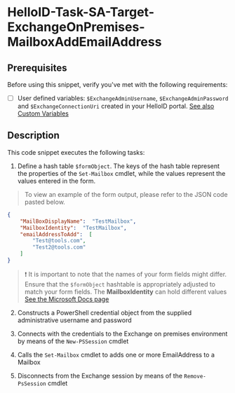 
# HelloID-Task-SA-Target-ExchangeOnPremises-MailboxAddEmailAddress

## Prerequisites
Before using this snippet, verify you've met with the following requirements:

- [ ] User defined variables: `$ExchangeAdminUsername`, `$ExchangeAdminPassword` and `$ExchangeConnectionUri` created in your HelloID portal. [See also Custom Variables](https://docs.helloid.com/en/variables/custom-variables.html)



## Description

This code snippet executes the following tasks:

1. Define a hash table `$formObject`. The keys of the hash table represent the properties of the `Set-Mailbox` cmdlet, while the values represent the values entered in the form.

> To view an example of the form output, please refer to the JSON code pasted below.

```json
{
    "MailBoxDisplayName":  "TestMailbox",
    "MailboxIdentity":  "TestMailbox",
    "emailAddressToAdd":  [
        "Test@tools.com",
        "Test2@tools.com"
    ]
}
```

> :exclamation: It is important to note that the names of your form fields might differ. Ensure that the `$formObject` hashtable is appropriately adjusted to match your form fields.
> The **MailboxIdentity** can hold different values [See the Microsoft Docs page](https://learn.microsoft.com/en-us/powershell/module/exchange/set-mailbox?view=exchange-ps#-emailaddresses)

2. Constructs a PowerShell credential object from the supplied administrative username and password

3. Connects with the credentials to the Exchange on premises environment by means of the `New-PSSession` cmdlet

4. Calls the `Set-Mailbox` cmdlet to adds one or more EmailAddress to a Mailbox

5. Disconnects from the Exchange session by means of the `Remove-PsSession` cmdlet